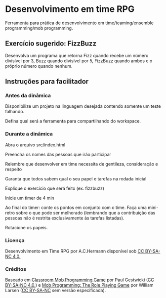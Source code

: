 # Desenvolvimento em time RPG

Ferramenta para prática de desenvolvimento em time/teaming/ensemble programming/mob programming.

## Exercício sugerido: FizzBuzz

Desenvolva um programa que retorna Fizz quando recebe um número divisível por 3, Buzz quando divisível por 5, FizzBuzz quando ambos e o próprio número quando nenhum.

## Instruções para facilitador

### Antes da dinâmica

Disponibilize um projeto na linguagem desejada contendo somente um teste falhando.

Defina qual será a ferramenta para compartilhando do workspace.

### Durante a dinâmica

Abra o arquivo src/index.html

Preencha os nomes das pessoas que irão participar

Relembre que desenvolver em time necessita de gentileza, consideração e respeito 

Garanta que todos sabem qual o seu papel e tarefas na rodada inicial

Explique o exercício que será feito (ex. fizzbuzz)

Inicie um timer de 4 min

Ao final do timer: conte os pontos em conjunto com o time. Faça uma mini-retro sobre o que pode ser melhorado (lembrando que a contribuição das pessoas não é restrita exclusivamente às tarefas listadas).

Rotacione os papeis.

### Licença
Desenvolvimento em Time RPG por A.C.Hermann disponível sob <a href="https://creativecommons.org/licenses/by-nc-sa/4.0/">CC BY-SA-NC 4.0.</a>

### Créditos
Baseado em <a href="https://classroom-mob-game.github.io/">Classroom Mob Programming Game</a> por Paul Gestwicki (<a href="https://creativecommons.org/licenses/by-nc-sa/4.0/">CC BY-SA-NC 4.0.</a>) 
  e <a href="https://github.com/willemlarsen/mobprogrammingrpg">Mob Programming: The Role Playing Game</a> por William Larsen (<a href="https://creativecommons.org/licenses/by-nc-sa/4.0/">CC BY-SA-NC</a> sem versão especificada).
